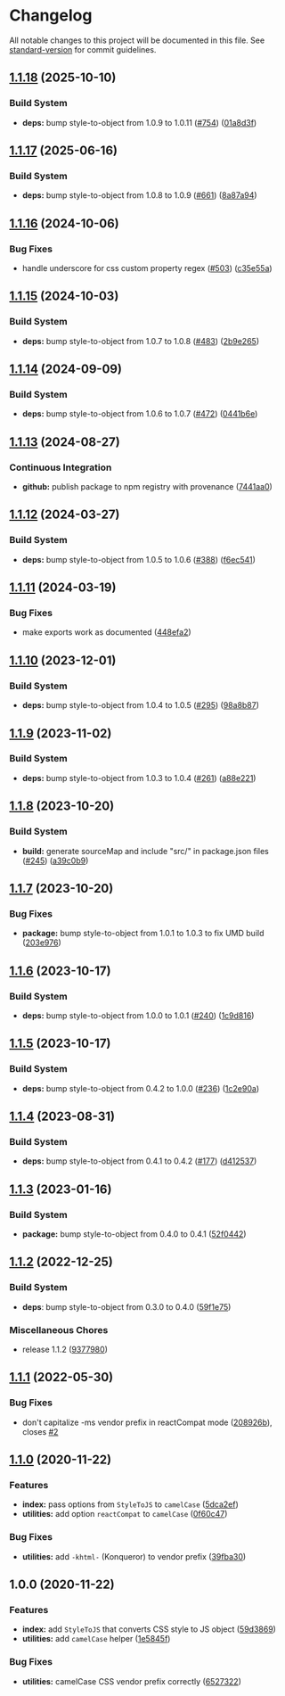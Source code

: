# Changelog

All notable changes to this project will be documented in this file. See [standard-version](https://github.com/conventional-changelog/standard-version) for commit guidelines.

## [1.1.18](https://github.com/remarkablemark/style-to-js/compare/v1.1.17...v1.1.18) (2025-10-10)


### Build System

* **deps:** bump style-to-object from 1.0.9 to 1.0.11 ([#754](https://github.com/remarkablemark/style-to-js/issues/754)) ([01a8d3f](https://github.com/remarkablemark/style-to-js/commit/01a8d3f6322f0c26b7539f2664b8d9f48eea9ecb))

## [1.1.17](https://github.com/remarkablemark/style-to-js/compare/v1.1.16...v1.1.17) (2025-06-16)


### Build System

* **deps:** bump style-to-object from 1.0.8 to 1.0.9 ([#661](https://github.com/remarkablemark/style-to-js/issues/661)) ([8a87a94](https://github.com/remarkablemark/style-to-js/commit/8a87a94c023d3416c648f5296b43d91cbcf233a1))

## [1.1.16](https://github.com/remarkablemark/style-to-js/compare/v1.1.15...v1.1.16) (2024-10-06)


### Bug Fixes

* handle underscore for css custom property regex ([#503](https://github.com/remarkablemark/style-to-js/issues/503)) ([c35e55a](https://github.com/remarkablemark/style-to-js/commit/c35e55a405ef7f1e114e6c85d7e357bb431fd27d))

## [1.1.15](https://github.com/remarkablemark/style-to-js/compare/v1.1.14...v1.1.15) (2024-10-03)


### Build System

* **deps:** bump style-to-object from 1.0.7 to 1.0.8 ([#483](https://github.com/remarkablemark/style-to-js/issues/483)) ([2b9e265](https://github.com/remarkablemark/style-to-js/commit/2b9e2659c08c245600105243072c094e9460d9fb))

## [1.1.14](https://github.com/remarkablemark/style-to-js/compare/v1.1.13...v1.1.14) (2024-09-09)


### Build System

* **deps:** bump style-to-object from 1.0.6 to 1.0.7 ([#472](https://github.com/remarkablemark/style-to-js/issues/472)) ([0441b6e](https://github.com/remarkablemark/style-to-js/commit/0441b6ec8a8e36ce6654c798c9e32e28512efde7))

## [1.1.13](https://github.com/remarkablemark/style-to-js/compare/v1.1.12...v1.1.13) (2024-08-27)


### Continuous Integration

* **github:** publish package to npm registry with provenance ([7441aa0](https://github.com/remarkablemark/style-to-js/commit/7441aa00a6f653bfea5e31ee11a0142989ed796d))

## [1.1.12](https://github.com/remarkablemark/style-to-js/compare/v1.1.11...v1.1.12) (2024-03-27)


### Build System

* **deps:** bump style-to-object from 1.0.5 to 1.0.6 ([#388](https://github.com/remarkablemark/style-to-js/issues/388)) ([f6ec541](https://github.com/remarkablemark/style-to-js/commit/f6ec541114ece168b56f418f331a5d2b4480d90b))

## [1.1.11](https://github.com/remarkablemark/style-to-js/compare/v1.1.10...v1.1.11) (2024-03-19)


### Bug Fixes

* make exports work as documented ([448efa2](https://github.com/remarkablemark/style-to-js/commit/448efa23f12ac9baa6e9d4bb5f15009e6481b018))

## [1.1.10](https://github.com/remarkablemark/style-to-js/compare/v1.1.9...v1.1.10) (2023-12-01)


### Build System

* **deps:** bump style-to-object from 1.0.4 to 1.0.5 ([#295](https://github.com/remarkablemark/style-to-js/issues/295)) ([98a8b87](https://github.com/remarkablemark/style-to-js/commit/98a8b87c37a24dbd2c7ee8356f1a2d65bab7dea0))

## [1.1.9](https://github.com/remarkablemark/style-to-js/compare/v1.1.8...v1.1.9) (2023-11-02)


### Build System

* **deps:** bump style-to-object from 1.0.3 to 1.0.4 ([#261](https://github.com/remarkablemark/style-to-js/issues/261)) ([a88e221](https://github.com/remarkablemark/style-to-js/commit/a88e22117c26cf541155e17371f74217fddeb954))

## [1.1.8](https://github.com/remarkablemark/style-to-js/compare/v1.1.7...v1.1.8) (2023-10-20)

### Build System

- **build:** generate sourceMap and include "src/" in package.json files ([#245](https://github.com/remarkablemark/style-to-js/issues/245)) ([a39c0b9](https://github.com/remarkablemark/style-to-js/commit/a39c0b9369ac8915943d8450feafc67da3a1806e))

## [1.1.7](https://github.com/remarkablemark/style-to-js/compare/v1.1.6...v1.1.7) (2023-10-20)

### Bug Fixes

- **package:** bump style-to-object from 1.0.1 to 1.0.3 to fix UMD build ([203e976](https://github.com/remarkablemark/style-to-js/commit/203e97688ed45f49f6a6bb1b60cd27906c2340c1))

## [1.1.6](https://github.com/remarkablemark/style-to-js/compare/v1.1.5...v1.1.6) (2023-10-17)

### Build System

- **deps:** bump style-to-object from 1.0.0 to 1.0.1 ([#240](https://github.com/remarkablemark/style-to-js/issues/240)) ([1c9d816](https://github.com/remarkablemark/style-to-js/commit/1c9d816975373e28aadfb5a3c651ba3f6ad2ce37))

## [1.1.5](https://github.com/remarkablemark/style-to-js/compare/v1.1.4...v1.1.5) (2023-10-17)

### Build System

- **deps:** bump style-to-object from 0.4.2 to 1.0.0 ([#236](https://github.com/remarkablemark/style-to-js/issues/236)) ([1c2e90a](https://github.com/remarkablemark/style-to-js/commit/1c2e90a394d99e0b4133f4635a8e33220c55fe9b))

## [1.1.4](https://github.com/remarkablemark/style-to-js/compare/v1.1.3...v1.1.4) (2023-08-31)

### Build System

- **deps:** bump style-to-object from 0.4.1 to 0.4.2 ([#177](https://github.com/remarkablemark/style-to-js/issues/177)) ([d412537](https://github.com/remarkablemark/style-to-js/commit/d412537c87772b6a8f59d09c870e6443728ee156))

## [1.1.3](https://github.com/remarkablemark/style-to-js/compare/v1.1.2...v1.1.3) (2023-01-16)

### Build System

- **package:** bump style-to-object from 0.4.0 to 0.4.1 ([52f0442](https://github.com/remarkablemark/style-to-js/commit/52f04423d49c92f0c8a5c484d53679b93be7fd4b))

## [1.1.2](https://github.com/remarkablemark/style-to-js/compare/v1.1.1...v1.1.2) (2022-12-25)

### Build System

- **deps**: bump style-to-object from 0.3.0 to 0.4.0 ([59f1e75](https://github.com/remarkablemark/style-to-js/commit/59f1e75a9d6b521036a6090ec0061cd94ebb50e8))

### Miscellaneous Chores

- release 1.1.2 ([9377980](https://github.com/remarkablemark/style-to-js/commit/9377980b2e3c13f49c1d6e2df8680b47134c30a8))

## [1.1.1](https://github.com/remarkablemark/style-to-js/compare/v1.1.0...v1.1.1) (2022-05-30)

### Bug Fixes

- don't capitalize -ms vendor prefix in reactCompat mode ([208926b](https://github.com/remarkablemark/style-to-js/commit/208926bb2df8e641367f08ed350df3bd1d44ffff)), closes [#2](https://github.com/remarkablemark/style-to-js/issues/2)

## [1.1.0](https://github.com/remarkablemark/style-to-js/compare/v1.0.0...v1.1.0) (2020-11-22)

### Features

- **index:** pass options from `StyleToJS` to `camelCase` ([5dca2ef](https://github.com/remarkablemark/style-to-js/commit/5dca2ef249cb3f803e7dfc79526206ecb1ad85aa))
- **utilities:** add option `reactCompat` to `camelCase` ([0f60c47](https://github.com/remarkablemark/style-to-js/commit/0f60c472d98c638760ba131455d7b48c360bddc0))

### Bug Fixes

- **utilities:** add `-khtml-` (Konqueror) to vendor prefix ([39fba30](https://github.com/remarkablemark/style-to-js/commit/39fba303488f526fdec26151e6ffb83e7cf9e34d))

## 1.0.0 (2020-11-22)

### Features

- **index:** add `StyleToJS` that converts CSS style to JS object ([59d3869](https://github.com/remarkablemark/style-to-js/commit/59d3869d295dfabed39b81360d0efdc545c219a6))
- **utilities:** add `camelCase` helper ([1e5845f](https://github.com/remarkablemark/style-to-js/commit/1e5845feee446fae0943ae410133a22b31a08aaa))

### Bug Fixes

- **utilities:** camelCase CSS vendor prefix correctly ([6527322](https://github.com/remarkablemark/style-to-js/commit/652732234bc431d4eb7a3c6e21bb85a44b9c76fc))
